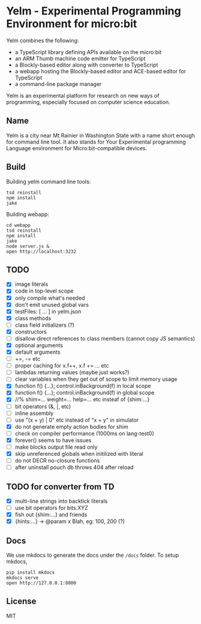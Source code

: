 # Yelm - Experimental Programming Environment for micro:bit

Yelm combines the following:

* a TypeScript library defining APIs available on the micro:bit
* an ARM Thumb machine code emitter for TypeScript
* a Blockly-based editor along with converter to TypeScript
* a webapp hosting the Blockly-based editor and ACE-based editor for TypeScript
* a command-line package manager

Yelm is an experimental platform for research on new ways of programming, especially
focused on computer science education.

## Name

Yelm is a city near Mt Rainier in Washington State with a name short enough for
command line tool. It also stands for Your Experimental programming Language
environment for Micro:bit-compatible devices.


## Build

Building yelm command line tools:

```
tsd reinstall
npm install
jake
```

Building webapp:
```
cd webapp
tsd reinstall
npm install
jake
node server.js &
open http://localhost:3232
```

## TODO

* [x] image literals
* [x] code in top-level scope
* [x] only compile what's needed
* [x] don't emit unused global vars
* [x] testFiles: [ ... ] in yelm.json
* [x] class methods
* [ ] class field initializers (?)
* [x] constructors
* [ ] disallow direct references to class members (cannot copy JS semantics)
* [x] optional arguments
* [x] default arguments
* [ ] +=, -= etc
* [ ] proper caching for x.f++, x.f += ... etc
* [ ] lambdas returning values (maybe just works?)
* [ ] clear variables when they get out of scope to limit memory usage
* [x] function f() {...}; control.inBackground(f) in local scope
* [x] function f() {...}; control.inBackground(f) in global scope
* [x] //% shim=... weight=... help=... etc insteaf of {shim:...}
* [ ] bit operators (&, |, etc)
* [ ] inline assembly
* [ ] use "(x + y) | 0" etc instead of "x + y" in simulator
* [x] do not generate empty action bodies for shim
* [ ] check on compiler performance (1000ms on lang-test0)
* [x] forever() seems to have issues
* [ ] make blocks output file read only
* [x] skip unreferenced globals when initilized with literal
* [ ] do not DECR no-closure functions
* [ ] after uninstall pouch db throws 404 after reload

## TODO for converter from TD

* [x] multi-line strings into backtick literals
* [ ] use bit operators for bits.XYZ
* [x] fish out {shim:...} and friends
* [x] {hints:...} -> @param x Blah, eg: 100, 200 (?)

## Docs

We use mkdocs to generate the docs under the ``/docs`` folder. To setup mkdocs, 
````
pip install mkdocs
mkdocs serve
open http://127.0.0.1:8000
````

## License

MIT
